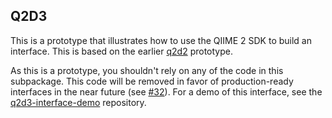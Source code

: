 Q2D3
----

This is a prototype that illustrates how to use the QIIME 2 SDK to build an interface. This is based on the earlier [q2d2](https://github.com/gregcaporaso/q2d2) prototype.

As this is a prototype, you shouldn't rely on any of the code in this subpackage. This code will be removed in favor of production-ready interfaces in the near future (see [#32](https://github.com/biocore/qiime2/issues/32)). For a demo of this interface, see the [q2d3-interface-demo](https://github.com/gregcaporaso/q2d3-interface-demo) repository.
